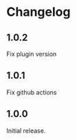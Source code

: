 # Changelog

## 1.0.2

Fix plugin version

## 1.0.1

Fix github actions

## 1.0.0

Initial release.
